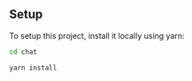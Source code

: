 ## Setup

To setup this project, install it locally using yarn:

```bash
cd chat
```

```bash
yarn install
```
